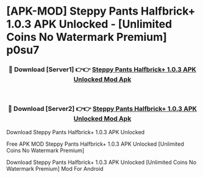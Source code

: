 # [APK-MOD] Steppy Pants Halfbrick+ 1.0.3 APK Unlocked - [Unlimited Coins No Watermark Premium] p0su7



<div align="center">
<h3>🔴 Download [Server1] 👉👉 <a href="https://momento.my/?title=Steppy_Pants_Halfbrick+_1.0.3_APK_Unlocked">Steppy Pants Halfbrick+ 1.0.3 APK Unlocked Mod Apk</a></h3><br>

<h3>🔴 Download [Server2] 👉👉 <a href="https://momento.my/?title=Steppy_Pants_Halfbrick+_1.0.3_APK_Unlocked">Steppy Pants Halfbrick+ 1.0.3 APK Unlocked Mod Apk</a></h3>
</div>



Download Steppy Pants Halfbrick+ 1.0.3 APK Unlocked 

Free APK MOD Steppy Pants Halfbrick+ 1.0.3 APK Unlocked [Unlimited Coins No Watermark Premium]

Download Steppy Pants Halfbrick+ 1.0.3 APK Unlocked [Unlimited Coins No Watermark Premium] Mod For Android
